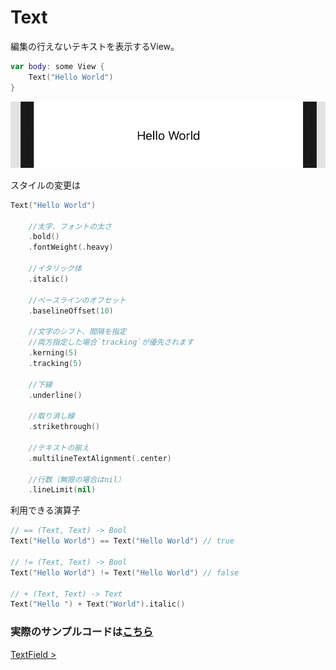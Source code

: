 # Text

編集の行えないテキストを表示するView。

```Swift
var body: some View {
    Text("Hello World")
}
```

<img src="../../Resources/4-text.png"/>

スタイルの変更は

```Swift
Text("Hello World")
    
    //太字、フォントの太さ
    .bold()
    .fontWeight(.heavy)
    
    //イタリック体
    .italic()
    
    //ベースラインのオフセット
    .baselineOffset(10)

    //文字のシフト、間隔を指定
    //両方指定した場合`tracking`が優先されます
    .kerning(5)
    .tracking(5)
    
    //下線
    .underline()

    //取り消し線
    .strikethrough()

    //テキストの揃え
    .multilineTextAlignment(.center)

    //行数（無限の場合はnil）
    .lineLimit(nil)
```

利用できる演算子

```Swift
// == (Text, Text) -> Bool
Text("Hello World") == Text("Hello World") // true

// != (Text, Text) -> Bool
Text("Hello World") != Text("Hello World") // false

// + (Text, Text) -> Text
Text("Hello ") + Text("World").italic()
```

### 実際のサンプルコードは[こちら](../../TechBookFest/TechBookFest/Views/ButtonView.swift)

[TextField >](3-TextField.md)